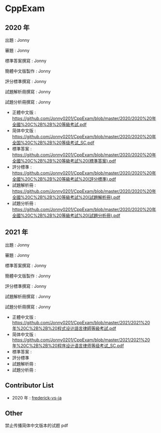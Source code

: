 # CppExam

## 2020 年

出題 : Jonny

審題 : Jonny

標準答案撰寫 : Jonny

簡體中文版製作 : Jonny

評分標準撰寫 : Jonny

試題解析冊撰寫 : Jonny

試題分析冊撰寫 : Jonny

- 正體中文版 : <https://github.com/Jonny0201/CppExam/blob/master/2020/2020%20年全國%20C%2B%2B%20等級考試.pdf>
- 简体中文版 : <https://github.com/Jonny0201/CppExam/blob/master/2020/2020%20年全国%20C%2B%2B%20等级考试_SC.pdf>
- 標準答案 : <https://github.com/Jonny0201/CppExam/blob/master/2020/2020%20年全國%20C%2B%2B%20等級考試%20(標準答案).pdf>
- 評分標準 : <https://github.com/Jonny0201/CppExam/blob/master/2020/2020%20年全國%20C%2B%2B%20等級考試%20(評分標準).pdf>
- 試題解析冊 : <https://github.com/Jonny0201/CppExam/blob/master/2020/2020%20年全國%20C%2B%2B%20等級考試%20(試題解析冊).pdf>
- 試題分析冊 : <https://github.com/Jonny0201/CppExam/blob/master/2020/2020%20年全國%20C%2B%2B%20等級考試%20(試題分析冊).pdf>

## 2021 年

出題 : Jonny

審題 : Jonny

標準答案撰寫 : Jonny

簡體中文版製作 : Jonny

評分標準撰寫 : Jonny

試題解析冊撰寫 : Jonny

試題分析冊撰寫 : Jonny

- 正體中文版 : <https://github.com/Jonny0201/CppExam/blob/master/2021/2021%20年%20C%2B%2B%20程式设计語言律師等級考試.pdf>
- 简体中文版 : <https://github.com/Jonny0201/CppExam/blob/master/2021/2021%20年%20C%2B%2B%20程序设计语言律师等级考试_SC.pdf>
- 標準答案 :
- 評分標準 
- 試題解析冊 :
- 試題分析冊 :

## Contributor List

- 2020 年 : [frederick-vs-ja](https://github.com/frederick-vs-ja)

## Other

禁止传播简体中文版本的试题 pdf

